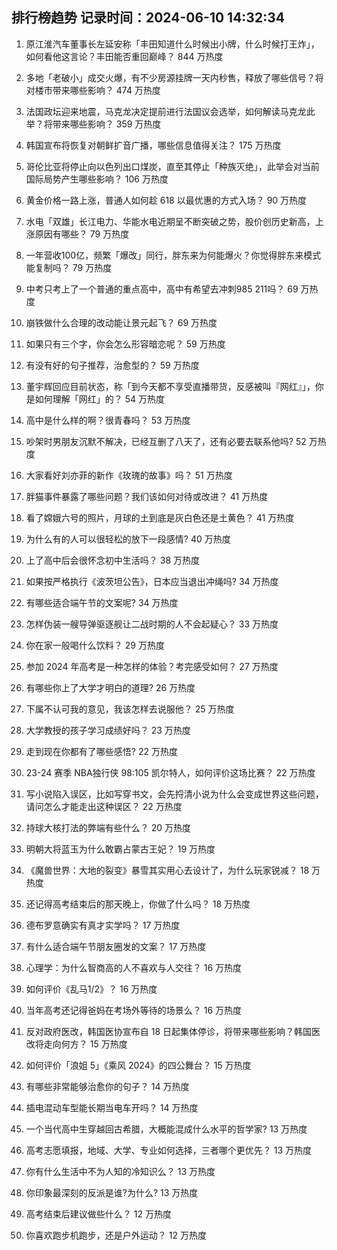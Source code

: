 
## 排行榜趋势 记录时间：2024-06-10 14:32:34
  
  1. 原江淮汽车董事长左延安称「丰田知道什么时候出小牌，什么时候打王炸」，如何看他这言论？丰田能否重回巅峰？ 844 万热度
    
  2. 多地「老破小」成交火爆，有不少房源挂牌一天内秒售，释放了哪些信号？将对楼市带来哪些影响？ 474 万热度
    
  3. 法国政坛迎来地震，马克龙决定提前进行法国议会选举，如何解读马克龙此举？将带来哪些影响？ 359 万热度
    
  4. 韩国宣布将恢复对朝鲜扩音广播，哪些信息值得关注？ 175 万热度
    
  5. 哥伦比亚将停止向以色列出口煤炭，直至其停止「种族灭绝」，此举会对当前国际局势产生哪些影响？ 106 万热度
    
  6. 黄金价格一路上涨，普通人如何趁 618 以最优惠的方式入场？ 90 万热度
    
  7. 水电「双雄」长江电力、华能水电近期呈不断突破之势，股价创历史新高，上涨原因有哪些？ 79 万热度
    
  8. 一年营收100亿，频繁「爆改」同行，胖东来为何能爆火？你觉得胖东来模式能复制吗？ 79 万热度
    
  9. 中考只考上了一个普通的重点高中，高中有希望去冲刺985 211吗？ 69 万热度
    
  10. 崩铁做什么合理的改动能让景元起飞？ 69 万热度
    
  11. 如果只有三个字，你会怎么形容暗恋呢？ 59 万热度
    
  12. 有没有好的句子推荐，治愈型的？ 59 万热度
    
  13. 董宇辉回应目前状态，称「到今天都不享受直播带货，反感被叫『网红』」，你是如何理解「网红」的？ 54 万热度
    
  14. 高中是什么样的啊？很青春吗？ 53 万热度
    
  15. 吵架时男朋友沉默不解决，已经互删了八天了，还有必要去联系他吗? 52 万热度
    
  16. 大家看好刘亦菲的新作《玫瑰的故事》吗？ 51 万热度
    
  17. 胖猫事件暴露了哪些问题？我们该如何对待或改进？ 41 万热度
    
  18. 看了嫦娥六号的照片，月球的土到底是灰白色还是土黄色？ 41 万热度
    
  19. 为什么有的人可以很轻松的放下一段感情? 40 万热度
    
  20. 上了高中后会很怀念初中生活吗？ 38 万热度
    
  21. 如果按严格执行《波茨坦公告》，日本应当退出冲绳吗? 34 万热度
    
  22. 有哪些适合端午节的文案呢? 34 万热度
    
  23. 怎样伪装一艘导弹驱逐舰让二战时期的人不会起疑心？ 33 万热度
    
  24. 你在家一般喝什么饮料？ 29 万热度
    
  25. 参加 2024 年高考是一种怎样的体验？考完感受如何？ 27 万热度
    
  26. 有哪些你上了大学才明白的道理? 26 万热度
    
  27. 下属不认可我的意见，我该怎样去说服他？ 25 万热度
    
  28. 大学教授的孩子学习成绩好吗？ 23 万热度
    
  29. 走到现在你都有了哪些感悟? 22 万热度
    
  30. 23-24 赛季 NBA独行侠 98:105 凯尔特人，如何评价这场比赛？ 22 万热度
    
  31. 写小说陷入误区，比如写穿书文，会先捋清小说为什么会变成世界这些问题，请问怎么才能走出这种误区？ 22 万热度
    
  32. 持球大核打法的弊端有些什么？ 20 万热度
    
  33. 明朝大将蓝玉为什么敢霸占蒙古王妃？ 19 万热度
    
  34. 《魔兽世界：大地的裂变》暴雪其实用心去设计了，为什么玩家锐减？ 18 万热度
    
  35. 还记得高考结束后的那天晚上，你做了什么吗？ 18 万热度
    
  36. 德布罗意确实有真才实学吗？ 17 万热度
    
  37. 有什么适合端午节朋友圈发的文案？ 17 万热度
    
  38. 心理学：为什么智商高的人不喜欢与人交往？ 16 万热度
    
  39. 如何评价《乱马1/2》？ 16 万热度
    
  40. 当年高考还记得爸妈在考场外等待的场景么？ 16 万热度
    
  41. 反对政府医改，韩国医协宣布自 18 日起集体停诊，将带来哪些影响？韩国医改将走向何方？ 15 万热度
    
  42. 如何评价「浪姐 5」《乘风 2024》的四公舞台？ 15 万热度
    
  43. 有哪些非常能够治愈你的句子？ 14 万热度
    
  44. 插电混动车型能长期当电车开吗？ 14 万热度
    
  45. 一个当代高中生穿越回古希腊，大概能混成什么水平的哲学家? 13 万热度
    
  46. 高考志愿填报，地域、大学、专业如何选择，三者哪个更优先？ 13 万热度
    
  47. 你有什么生活中不为人知的冷知识么？ 13 万热度
    
  48. 你印象最深刻的反派是谁?为什么? 13 万热度
    
  49. 高考结束后建议做些什么？ 12 万热度
    
  50. 你喜欢跑步机跑步，还是户外运动？ 12 万热度
    